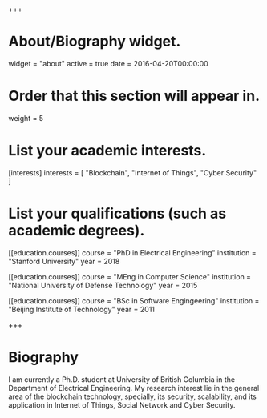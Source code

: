 +++
# About/Biography widget.
widget = "about"
active = true
date = 2016-04-20T00:00:00

# Order that this section will appear in.
weight = 5

# List your academic interests.
[interests]
  interests = [
    "Blockchain",
    "Internet of Things",
    "Cyber Security"
  ]

# List your qualifications (such as academic degrees).
[[education.courses]]
  course = "PhD in Electrical Engineering"
  institution = "Stanford University"
  year = 2018

[[education.courses]]
  course = "MEng in Computer Science"
  institution = "National University of Defense Technology"
  year = 2015

[[education.courses]]
  course = "BSc in Software Engingeering"
  institution = "Beijing Institute of Technology"
  year = 2011
 
+++

# Biography

I am currently a Ph.D. student at University of British Columbia in the Department of Electrical Engineering.
My research interest lie in the general area of the blockchain technology, specially, its security, scalability, and its application in Internet of Things, Social Network and Cyber Security.
